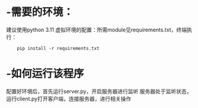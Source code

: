
# -需要的环境：
建议使用python 3.11
虚拟环境的配置：所需module见requirements.txt，终端执行：

		pip install -r requirements.txt
  
# -如何运行该程序
配置好环境后，首先运行server.py，开启服务器进行监听
服务器处于监听状态，运行client.py打开客户端，连接服务器，进行相关操作

